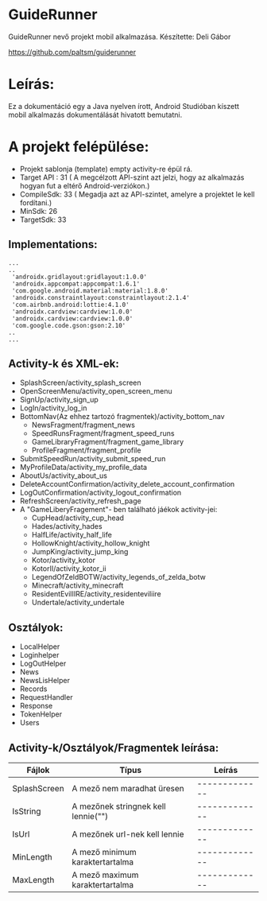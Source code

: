 # GuideRunner

GuideRunner nevő projekt mobil alkalmazása.
Készítette: Deli Gábor

https://github.com/paltsm/guiderunner

# Leírás:

Ez a dokumentáció egy a Java nyelven írott, Android Studióban kíszett mobil alkalmazás dokumentálását hivatott bemutatni.

# A projekt felépülése: 
  * Projekt sablonja (template) empty activity-re épül rá.
  * Target API : 31 ( A megcélzott API-szint azt jelzi, hogy az alkalmazás hogyan fut a	eltérő Android-verziókon.)
  * CompileSdk: 33 ( Megadja azt az API-szintet, amelyre a projektet le kell fordítani.)
  * MinSdk: 26
  * TargetSdk: 33
  
## Implementations:
    ...
    ..
     'androidx.gridlayout:gridlayout:1.0.0'
     'androidx.appcompat:appcompat:1.6.1'
     'com.google.android.material:material:1.8.0'
     'androidx.constraintlayout:constraintlayout:2.1.4'
     'com.airbnb.android:lottie:4.1.0'
     'androidx.cardview:cardview:1.0.0'
     'androidx.cardview:cardview:1.0.0'
     'com.google.code.gson:gson:2.10'
    ..
    ...
    
## Activity-k és XML-ek:
  * SplashScreen/activity_splash_screen
  * OpenScreenMenu/activity_open_screen_menu
  * SignUp/activity_sign_up
  * LogIn/activity_log_in
  * BottomNav(Az ehhez tartozó fragmentek)/activity_bottom_nav
    * NewsFragment/fragment_news
    * SpeedRunsFragment/fragment_speed_runs
    * GameLibraryFragment/fragment_game_library
    * ProfileFragment/fragment_profile
  * SubmitSpeedRun/activity_submit_speed_run
  * MyProfileData/activity_my_profile_data
  * AboutUs/activity_about_us
  * DeleteAccountConfirmation/activity_delete_account_confirmation
  * LogOutConfirmation/activity_logout_confirmation
  * RefreshScreen/activity_refresh_page
  * A "GameLiberyFragement"- ben található jáékok activity-jei:
      * CupHead/activity_cup_head
      * Hades/activity_hades
      * HalfLife/activity_half_life
      * HollowKnight/activity_hollow_knight
      * JumpKing/activity_jump_king
      * Kotor/activity_kotor
      * KotorII/activity_kotor_ii
      * LegendOfZeldBOTW/activity_legends_of_zelda_botw
      * Minecraft/activity_minecraft
      * ResidentEvilIIRE/activity_residenteviliire
      * Undertale/activity_undertale
  
  
## Osztályok:
  * LocalHelper
  * Loginhelper
  * LogOutHelper
  * News
  * NewsLisHelper
  * Records
  * RequestHandler
  * Response 
  * TokenHelper
  * Users
  
## Activity-k/Osztályok/Fragmentek leírása:


| Fájlok | Típus | Leírás |
| ------------- | ------------- | ------------- |
| SplashScreen  | A mező nem maradhat üresen |  ------------- |
| IsString  | A mezőnek stringnek kell lennie("") | ------------- |
| IsUrl  | A mezőnek url-nek kell lennie | ------------- |
| MinLength  | A mező minimum karaktertartalma  | ------------- |
| MaxLength  | A mező maximum karaktertartalma  | ------------- |

  
  


